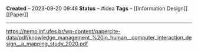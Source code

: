 **Created** – 2023-09-20 09:46
**Status** – #idea
**Tags** – [[Information Design]] [[Paper]]

---

https://nemo.inf.ufes.br/wp-content/papercite-data/pdf/knowledge_management_%20in_human__computer_interaction_design__a_mapping_study_2020.pdf